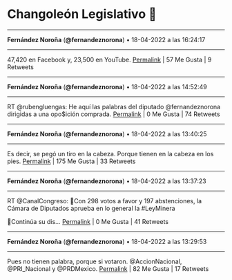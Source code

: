 # Changoleón Legislativo 🙈
*****
**Fernández Noroña** (**@fernandeznorona**) • 18-04-2022 a las 16:24:17
*****
47,420 en Facebook y, 23,500 en YouTube.
[Permalink](https://twitter.com/fernandeznorona/status/1516211044988956673) | 57 Me Gusta | 9 Retweets
*****
**Fernández Noroña** (**@fernandeznorona**) • 18-04-2022 a las 14:52:49
*****
RT @rubengluengas: He aquí las palabras del diputado @fernandeznorona dirigidas a una opo$ición comprada.
[Permalink](https://twitter.com/fernandeznorona/status/1516188027986628610) | 0 Me Gusta | 74 Retweets
*****
**Fernández Noroña** (**@fernandeznorona**) • 18-04-2022 a las 13:40:25
*****
Es decir, se pegó un tiro en la cabeza. Porque tienen en la cabeza en los pies.
[Permalink](https://twitter.com/fernandeznorona/status/1516169806658953218) | 175 Me Gusta | 33 Retweets
*****
**Fernández Noroña** (**@fernandeznorona**) • 18-04-2022 a las 13:37:23
*****
RT @CanalCongreso: 🔴Con 298 votos a favor y 197 abstenciones, la Cámara de Diputados aprueba en lo general la #LeyMinera 


🔸Continúa su dis…
[Permalink](https://twitter.com/fernandeznorona/status/1516169043882897408) | 0 Me Gusta | 41 Retweets
*****
**Fernández Noroña** (**@fernandeznorona**) • 18-04-2022 a las 13:29:53
*****
Pues no tienen palabra, porque si votaron. @AccionNacional, @PRI_Nacional y @PRDMexico.
[Permalink](https://twitter.com/fernandeznorona/status/1516167156605497344) | 82 Me Gusta | 17 Retweets